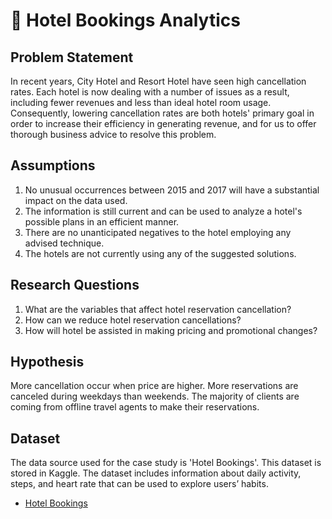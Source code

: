 # 🏨 Hotel Bookings Analytics

## Problem Statement
In recent years, City Hotel and Resort Hotel have seen high cancellation rates. Each hotel is now dealing with a number of issues as a result, including fewer revenues and less than ideal hotel room usage. Consequently, lowering cancellation rates are both hotels' primary goal in order to increase their efficiency in generating revenue, and for us to offer thorough business advice to resolve this problem.

## Assumptions
1. No unusual occurrences between 2015 and 2017 will have a substantial impact on the data used.
2. The information is still current and can be used to analyze a hotel's possible plans in an efficient manner.
3. There are no unanticipated negatives to the hotel employing any advised technique.
4. The hotels are not currently using any of the suggested solutions.

## Research Questions
1. What are the variables that affect hotel reservation cancellation?
2. How can we reduce hotel reservation cancellations?
3. How will hotel be assisted in making pricing and promotional changes?

## Hypothesis
More cancellation occur when price are higher.
More reservations are canceled during weekdays than weekends.
The majority of clients are coming from offline travel agents to make their reservations.

## Dataset
The data source used for the case study is 'Hotel Bookings'. This dataset is stored in Kaggle. The dataset includes information about daily activity, steps, and heart rate that can be used to explore users’ habits.
* [Hotel Bookings](https://www.kaggle.com/datasets/mojtaba142/hotel-booking)
